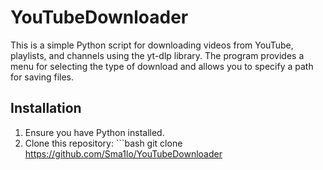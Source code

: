 # YouTubeDownloader

This is a simple Python script for downloading videos from YouTube, playlists, and channels using the yt-dlp library. The program provides a menu for selecting the type of download and allows you to specify a path for saving files.

## Installation

1. Ensure you have Python installed.
2. Clone this repository: ```bash
git clone https://github.com/Sma1lo/YouTubeDownloader
```

   
